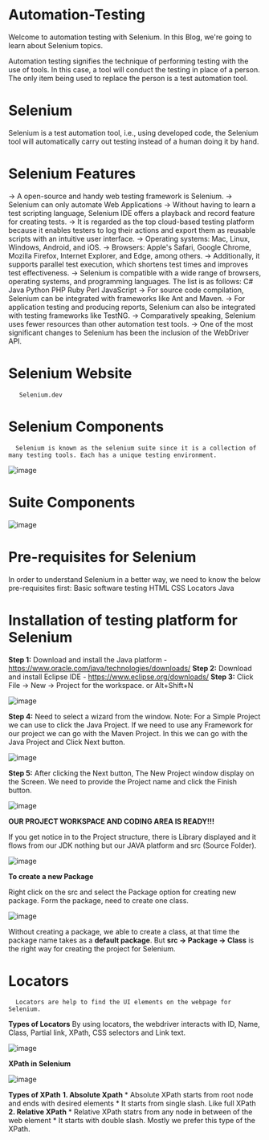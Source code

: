 # Automation-Testing

Welcome to automation testing with Selenium. In this Blog, we're going to learn about Selenium topics.

Automation testing signifies the technique of performing testing with the use of tools. In this case, a tool will conduct the testing in place of a person. The only item being used to replace the person is a test automation tool.

# Selenium

Selenium is a test automation tool, i.e., using developed code, the Selenium tool will automatically carry out testing instead of a human doing it by hand.

# Selenium Features

-> A open-source and handy web testing framework is Selenium.
-> Selenium can only automate Web Applications 
-> Without having to learn a test scripting language, Selenium IDE offers a playback and record feature for creating tests.
-> It is regarded as the top cloud-based testing platform because it enables testers to log their actions and export them as reusable scripts with an intuitive user interface.
-> Operating systems: Mac, Linux, Windows, Android, and iOS.
-> Browsers: Apple's Safari, Google Chrome, Mozilla Firefox, Internet Explorer, and Edge, among others.
-> Additionally, it supports parallel test execution, which shortens test times and improves test effectiveness.
-> Selenium is compatible with a wide range of browsers, operating systems, and programming languages. 
      The list is as follows:
           C#
          Java
          Python
          PHP
          Ruby
          Perl
          JavaScript
-> For source code compilation, Selenium can be integrated with frameworks like Ant and Maven.
-> For application testing and producing reports, Selenium can also be integrated with testing frameworks like TestNG.
-> Comparatively speaking, Selenium uses fewer resources than other automation test tools.
-> One of the most significant changes to Selenium has been the inclusion of the WebDriver API.

# Selenium Website
       Selenium.dev

# Selenium Components
      Selenium is known as the selenium suite since it is a collection of many testing tools. Each has a unique testing environment.
 ![image](https://github.com/Krishnasfw/Automation-Testing/assets/105380930/7ef0e045-0445-425e-9391-8cb0b6517aab)
 
# Suite Components
![image](https://github.com/Krishnasfw/Automation-Testing/assets/105380930/7d744c6e-839b-4ebf-a1f2-55a0d74592bc)


# Pre-requisites for Selenium
 In order to understand Selenium in a better way, we need to know the below pre-requisites first:
      Basic software testing
      HTML 
      CSS
      Locators
      Java
      
# Installation of testing platform for Selenium

**Step 1:** Download and install the Java platform - https://www.oracle.com/java/technologies/downloads/
**Step 2:** Download and install Eclipse IDE  - https://www.eclipse.org/downloads/
**Step 3:** Click File -> New -> Project for the workspace. or Alt+Shift+N 

![image](https://github.com/Krishnasfw/Automation-Testing/assets/105380930/13477a3d-1e3e-43bb-b044-bb85be25b5a8)

**Step 4:** Need to select a wizard from the window. Note: For a Simple Project we can use to click the Java Project. If we need to use any Framework for our project we can go with the Maven Project. In this we can go with the Java Project and Click Next button. 

![image](https://github.com/Krishnasfw/Automation-Testing/assets/105380930/5b4c0050-b68b-4cb4-a1db-60d24de90137)

**Step 5:** After clicking the Next button, The New Project window display on the Screen. We need to provide the Project name and click the Finish button.

![image](https://github.com/Krishnasfw/Automation-Testing/assets/105380930/a01e0c07-30af-4bbc-8c0a-627be09da0cf)

**OUR PROJECT WORKSPACE AND CODING AREA IS READY!!!**

If you get notice in to the Project structure, there is Library displayed and it flows from our JDK nothing but our JAVA platform and src (Source Folder).

![image](https://github.com/Krishnasfw/Automation-Testing/assets/105380930/701153ba-e458-4561-94af-c6ea188e70ce)

**To create a new Package**

Right click on the src and select the Package option for creating new package. Form the package, need to create one class. 

![image](https://github.com/Krishnasfw/Automation-Testing/assets/105380930/a725ebc7-33ef-4156-84ca-3f250952e717)

Without creating a package, we able to create a class, at that time the package name takes as  a **default package**. But **src -> Package -> Class** is the right way for creating the project for Selenium. 


# Locators
      Locators are help to find the UI elements on the webpage for Selenium. 

**Types of Locators**
      By using locators, the webdriver interacts with ID, Name, Class, Partial link, XPath, CSS selectors and Link text. 

![image](https://github.com/Krishnasfw/Automation-Testing/assets/105380930/ca941e3f-481d-4631-99f7-69775bcaca4f)

**XPath in Selenium**

![image](https://github.com/Krishnasfw/Automation-Testing/assets/105380930/4d435c58-a2e3-470c-98d3-c9e82d7b5bf8)

**Types of XPath** 
      **1. Absolute Xpath**
            * Absolute XPath starts from root node and ends with desired elements
            * It starts from single slash. Like full XPath
      **2. Relative XPath**
            * Relative XPath statrs from any node in between of the web element
            * It starts with double slash. Mostly we prefer this type of the XPath.

      
      







